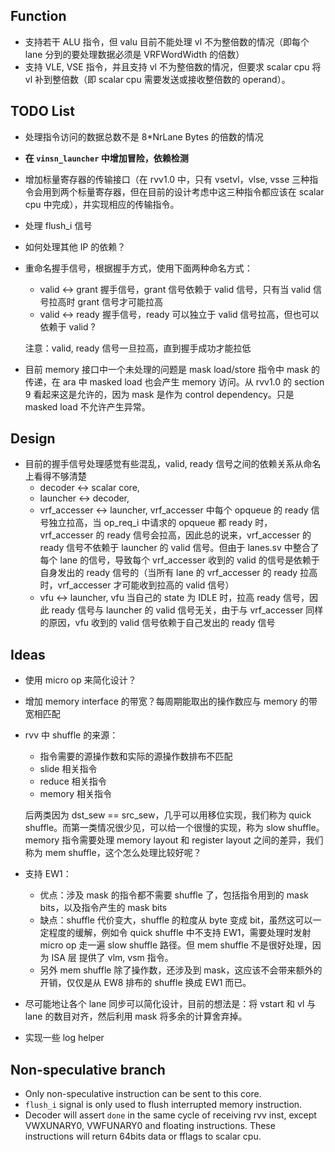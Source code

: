 ## Function

* 支持若干 ALU 指令，但 valu 目前不能处理 vl 不为整倍数的情况（即每个 lane 分到的要处理数据必须是 VRFWordWidth 的倍数）
* 支持 VLE, VSE 指令，并且支持 vl 不为整倍数的情况，但要求 scalar cpu 将 vl 补到整倍数（即 scalar cpu 需要发送或接收整倍数的 operand）。

## TODO List

* 处理指令访问的数据总数不是 8*NrLane Bytes 的倍数的情况
* **在 `vinsn_launcher` 中增加冒险，依赖检测**
* 增加标量寄存器的传输接口（在 rvv1.0 中，只有 vsetvl，vlse, vsse 三种指令会用到两个标量寄存器，但在目前的设计考虑中这三种指令都应该在 scalar cpu 中完成），并实现相应的传输指令。
* 处理 flush_i 信号
* 如何处理其他 IP 的依赖？
* 重命名握手信号，根据握手方式，使用下面两种命名方式：
    * valid <-> grant 握手信号，grant 信号依赖于 valid 信号，只有当 valid 信号拉高时 grant 信号才可能拉高
    * valid <-> ready 握手信号，ready 可以独立于 valid 信号拉高，但也可以依赖于 valid ?

  注意：valid, ready 信号一旦拉高，直到握手成功才能拉低

* 目前 memory 接口中一个未处理的问题是 mask load/store 指令中 mask 的传递，在 ara 中 masked load 也会产生 memory 访问。从 rvv1.0 的 section 9 看起来这是允许的，因为 mask 是作为 control dependency。只是 masked load 不允许产生异常。

## Design

* 目前的握手信号处理感觉有些混乱，valid, ready 信号之间的依赖关系从命名上看得不够清楚
    * decoder <-> scalar core,
    * launcher <-> decoder,
    * vrf_accesser <-> launcher, vrf_accesser 中每个 opqueue 的 ready 信号独立拉高，当 op_req_i 中请求的 opqueue 都 ready 时，vrf_accesser 的 ready 信号会拉高，因此总的说来，vrf_accesser 的 ready 信号不依赖于 launcher 的 valid 信号。但由于 lanes.sv 中整合了每个 lane 的信号，导致每个 vrf_accesser 收到的 valid 的信号是依赖于自身发出的 ready 信号的（当所有 lane 的 vrf_accesser 的 ready 拉高时，vrf_accesser 才可能收到拉高的 valid 信号）
    * vfu <-> launcher, vfu 当自己的 state 为 IDLE 时，拉高 ready 信号，因此 ready 信号与 launcher 的 valid 信号无关，由于与 vrf_accesser 同样的原因，vfu 收到的 valid 信号依赖于自己发出的 ready 信号

## Ideas

* 使用 micro op 来简化设计？
* 增加 memory interface 的带宽？每周期能取出的操作数应与 memory 的带宽相匹配
* rvv 中 shuffle 的来源：
    * 指令需要的源操作数和实际的源操作数排布不匹配
    * slide 相关指令
    * reduce 相关指令
    * memory 相关指令

  后两类因为 dst_sew == src_sew，几乎可以用移位实现，我们称为 quick shuffle。而第一类情况很少见，可以给一个很慢的实现，称为 slow shuffle。memory 指令需要处理 memory layout 和 register layout 之间的差异，我们称为 mem shuffle，这个怎么处理比较好呢？

* 支持 EW1：
    * 优点：涉及 mask 的指令都不需要 shuffle 了，包括指令用到的 mask bits，以及指令产生的 mask bits
    * 缺点：shuffle 代价变大，shuffle 的粒度从 byte 变成 bit，虽然这可以一定程度的缓解，例如令 quick shuffle    中不支持 EW1，需要处理时发射 micro op 走一遍 slow shuffle 路径。但 mem shuffle 不是很好处理，因为 ISA 层    提供了 vlm, vsm 指令。
    * 另外 mem shuffle 除了操作数，还涉及到 mask，这应该不会带来额外的开销，仅仅是从 EW8 排布的 shuffle 换成 EW1 而已。

* 尽可能地让各个 lane 同步可以简化设计，目前的想法是：将 vstart 和 vl 与 lane 的数目对齐，然后利用 mask 将多余的计算舍弃掉。
* 实现一些 log helper

## Non-speculative branch

* Only non-speculative instruction can be sent to this core.
* `flush_i` signal is only used to flush interrupted memory instruction.
* Decoder will assert `done` in the same cycle of receiving rvv inst, except VWXUNARY0, VWFUNARY0 and floating instructions. These instructions will return 64bits data or fflags to scalar cpu.
